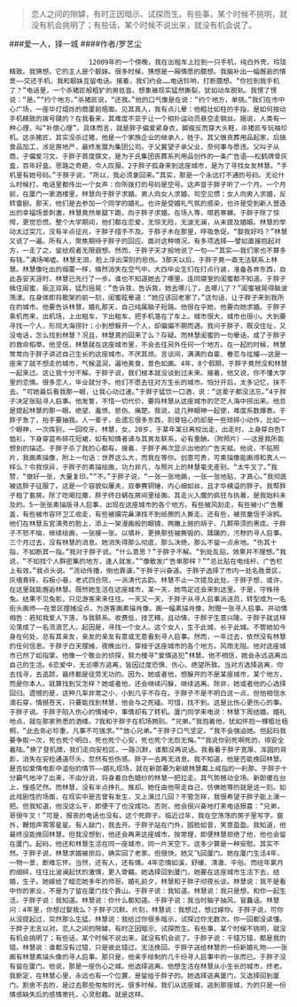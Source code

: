 > 恋人之间的隙罅，有时正因暗示、试探而生。有些事，某个时候不挑明，就没有机会挑明了；有些话，某个时候不说出来，就没有机会说了。

###爱一人，择一城
####作者/罗艺尘

						12009年的一个傍晚，我在出租车上捡到一只手机，纯白外壳，玲珑精致。我猜想，它的主人是个靓妹。很多时候，猜想是一厢情愿的臆想。我脑补出一幅邂逅的情景——交还手机，我和靓妹互留电话。接着，我们约会……电话铃响，打断臆想。“你捡到我手机了？”电话里，一个杀猪匠般粗犷的男低音。想象被现实猛然撕裂，犹如动车脱轨。我愣了愣说：“是。”“约个地方。”杀猪匠说，“还我。”他的口气像是在说：“约个地方，单挑。”我们在市中心广场，一座华灯熠烁的商厦前晤面。见其真人，我有点儿晕：他粗壮如柱的手指，是如何按动手机精致的拨号键的？在我看来，其难度不亚于让一个相扑运动员悬空走钢丝。据说，人类有一种心理，叫“补偿心理”。具体而言，就是胖子偏爱紧身衣，脚瘦反而穿大头鞋，杀猪匠专玩袖珍机。这杀猪匠，其实没杀过猪，他是一个家族企业的继承人，姓于。其父做丧葬用品起家，后搞食品加工，涉足房地产，最终发展为集团公司。于父冀望子承父业，奈何事与愿违。父叫子从商，子偏爱习文。于胖子首度撰文，是为于氏集团丧葬系列用品创作的一条广告语——松鹤牌骨灰盒，百年好盒。思路之奇葩，令人叹服。2于胖子孤身来到这座城市，是为了寻找女友林慧。“手机里有她号码。”于胖子说，“所以，我必须拿回来。”其实，那是一个永远打不通的号码。无论什么时候打，电话里都传出一个女声：你所拨打的号码是空号。这声音于胖子听了一个月。一个月前，在厦门一家酒楼里，林慧向于胖子求婚。男人向女人求婚，司空见惯；女人向男人求婚，反转雷剧。那天，他们是去参加一个同学的婚礼。也许是受婚礼气氛的感染，也许是受到新人营造出的幸福场景刺激，林慧竟然单腿下跪，向于胖子求婚。在场人等，噤若寒蝉。于胖子除了惊愕，更觉恐慌。整个大学期间，他们都在恋爱，无惊无险，无波无澜，从未提及婚姻。林慧的举动太过突兀，没有半点征兆，于胖子措手不及。于胖子木在那里，呼吸急促。“娶我好吗？”林慧又说了一遍。所有人，聚焦期待于胖子的回应。面对这种境况，有多项选择——譬如直接抱起对方，一走了之，留给观者无限遐想。然而，于胖子天才般地说了一句——“其实——我们家也不算多有钱。”满场唏嘘。林慧无泪，脸上浮出深刻的悲伤。3那天以后，于胖子竟一直无法联系上林慧。林慧像吐出的烟雾一样，倏然消失在空气中。大四毕业生们在打点行装，准备各奔东西，自此各安天涯时，林慧已先行了一步。谁也不知道她去了哪里。连同寝室的闺蜜都不知道。于胖子擒住闺蜜，扳正双肩，猛烈摇晃：“告诉我，告诉我，她去哪儿了，去哪儿了？”闺蜜被晃得脑波荡漾。在身体即将散架的前一刻，闺蜜眩晕道：“她应该回老家了。”这句话，让于胖子来到我所在的城市。他要告诉林慧，婚礼那天，自己纯属脑子短路。他很在乎她，他要向她求婚。于胖子乘机而来，出机场，上出租车，下出租车，把手机落在了车上。城市很大，城市也很小。大到要寻找一个人，形同大海捞针；小到想躲开一个人，却偏偏不期而遇。我问于胖子，既没住址，又没电话，怎么找到林慧？况且，林慧真的回来了么？存疑。而林慧闺蜜的一句晕话，成了于胖子的救命稻草。他坚信，林慧就在这座城市里，不会去往另外任何一个地方。在一起的时候，林慧常常向于胖子讲述自己生长的这座城市。不厌其烦。言谈间，满满的自豪、眷恋与炫耀——这是一座来了就不想走的城市，气候温润，遍地美食，景色如画。4年，8个假期，于胖子竟然没和林慧一起来过。这让我十分不解。于胖子说，我们根本就没谈到过未来。接着，他又说，你不懂大学里的恋情。很多恋人，毕业就分手。他们不愿去往对方生长的城市。怕分开后，太多记忆，抹不去。“可她最后看我那一眼，让我心动过速。”于胖子猛饮一口酒，说：“这辈子都没法忘。”4于胖子决定张贴寻人启事。他发誓，不惜一切代价，要将林慧从这座城市的茫茫人海中捞出来。他总是提起林慧的那一眼。绝望、羞愤、悲伤、痛楚。我说，这几种眼神一起使，难度系数爆表。于胖子急了，抬手要抽我。人一辈子，会遗忘很多东西，刻骨铭心的却是一些琐碎小动作，比如一个眼神，一次挥别，一回咬牙。林慧，女，20岁，于某年某日离校出走，出走时，上身穿白色T恤衫，下身穿蓝布碎花短裙，如有知情者请与其男友联系，必有重酬。（附照片）——这是我所能想到的描述。于胖子杀了我的心都有。接着，于胖子再次显示出他的广告天赋。他说，不贴照片，我画素描像，附上一句话：世界这么大，而我在等你。创意可贵，可素描像能画得和真人一样么？令我惊异，于胖子的素描绘画，功力非凡，与照片上的林慧毫无差别。“太牛叉了。”我赞，“做好一张，大量复印。”“不。”于胖子说，“一张一张地画，一张一张地贴，才真心。”我彻底被这胖子征服了。这是一个容貌似屠夫，双拳赛铜锤，内心细如丝，且才华横溢的胖子。我帮胖子租了套房。除了吃喝拉撒，胖子终日蜗在房间里绘画。其走火入魔的疯狂与执着，是我始料未及的。5一张张素描版寻人启事，出现在这座城市的各个地方。有些被风刮走，有些被小广告覆盖，有些被市容环卫工收走，有些被擤完鼻涕找不到纸擦的人撕走。还有些，被孩童信手涂鸦。他们在林慧五官清秀的脸上，添上一架漫画般的眼镜，两撇上翘的胡子，几颗带须的黑痣。于胖子不怒不恼，继续绘画，一张接一张。以填补、更换那些被撕毁的，蹂躏的，污秽的寻人启事。三个月过去，没有林慧的消息。她消失得那么彻底，那么决绝，那么不留一点余地。“伤其十指，不如断其一指。”我对于胖子说。“什么意思？”于胖子不解。“到处乱贴，效果并不理想。”我说，“不如找个人群密集的地方，逢人就发。”“像散发广告单那样？”“总比贴在电线杆、广告栏上有效。”我点头说。“流动传播，倒也靠谱。”于胖子兴奋道。于胖子选择了市内一处名胜景区，灰墙青砖，石板小巷，老式四合院，一派清代古韵。林慧不止一次提及此处。于胖子想，或许，在这里就能邂逅林慧。既然她生活在这座城市，某一天，她笃定还会来到这里。于是，守株待兔。结果不见兔影，只见游客来来往往。一天又一天，于胖子从寻人启事派送员，转型成为一名街头画师——在景区摆摊设点，为游客画素描肖像。画一幅素描肖像，附赠一张寻人启事。并动情相告：若知我爱人下落，与我联系。收费低，技艺精，且动情，于胖子生意兴隆。于胖子就这样沦落成了一名流浪艺人。起因是，寻找一个女人。这个女人，生于此城，长于此城。不管她如今身在何处，总有其亲友，亲友的亲友有意或无意看到寻人启事。然而，一年过去，依然没有林慧的任何信息。于胖子白天摆摊，夜晚出行，穿梭于这座城市的各个地方。风雨无阻。他对这座城市已然了如指掌。他像一个敬业的侦探，努力搜寻“爱情逃犯”林慧。他不相信，她会永远逃离出自己的生活。6恋爱中，无论哪方逃离，皆因过度恐惧、伤心、绝望所致。当对方选择逃离，你去找寻，去追踪，最终都是徒劳无功的。因为，她或者他，想躲开的不是某座城市，某个地方，而是你本人。就算找到又怎样？她或者他，还会继续闪躲，继续逃离。除非，她或者他的心选择回归。遗憾的是，这种几率非常之小，小到几乎不存在。于胖子不是不明白这一点，但他相信水滴石穿，情撼苍天，只要能找到林慧，他会与之死磕。可惜，找不到。这是比伤心更伤心的事。于胖子说。于胖子陷入伤心的情绪中，事情却有了转机。厦门同学来电说：林慧下周结婚。婚礼地点，就在那家熟悉的酒楼。7我和于胖子在机场拥别。“兄弟。”我抱着他，犹如怀抱一棵粗壮梧桐，“此去务必珍重，凡事不可强求。”“放心兄弟。”于胖子口气坚定，“我不会强迫她。但起码我要争取一次，死也死个明白，死也死个心安，死也死个无怨无悔。”“我说你别死啊死的，得安全着陆。”换了登机牌，我们走向安检区，一路沉默，谁都没再说话。我看着于胖子宽厚、浑圆的背影，消失在安检通道尽头，忽然有些伤感。胖子一去再无消息。我不知道，他是否能挽回林慧。是否如爱情电影中滥俗的情节——婚礼现场，就在新郎要为新娘林慧戴上戒指的一刹那，于胖子十分霸气地冲了出来，不由分说，将身着白色婚纱的林慧一把拉走。其气势撼动全场。新郎傻在台上，惶惑茫然。而林慧，没有半点挣扎、推却。她任由他带走自己，仿佛她等的就是这一刻。如此戏剧性的场面，在现实中是否曾有发生，又上演过几回？不管怎样，我很希望于胖子能上演一把。但我知道，他没这么干，即便干了也没成功。否则，他会很兴奋地打来电话报喜：“兄弟，哥很牛叉！”可是，报丧的电话也没有。这个死胖子。临近过年，我在空荡荡的房子里写字。窗外，鞭炮声零零星星。有人敲门，我去开。于胖子站在门外，圆脸如昔，笑意盈盈。我知道，他最终没能挽回林慧。但我没想到，他还会再来这座城市。按常理，即便林慧拒绝了他，他也会留在厦门。起码，他还和林慧生活在同一座城市，同一片天空下。这多少算是一种安慰。其实不然。于胖子说，林慧求婚被拒后，确实回了老家。但很快，她又飞回厦门。她在厦门生活4年，一物一景，断难忘怀。当然，还有人，还有情。4年恋情如溪，舒缓、清澈、平俗。而经年累月的细碎，往往比波澜起伏的激情，更入骨髓。她选择回到厦门，她要在这座城市生活下去，结婚，生子。她嫁给了暗恋她多年的师哥。婚礼前夕，林慧和于胖子彻夜长谈。林慧说：我不是看中你的家业，不是为了留在厦门找个靠山。于胖子说：我知道。林慧说：我只是想，和你一起生活。于胖子说：我知道。林慧说：你什么都知道。于胖子说：我当时脑子抽风，冒蠢话。林慧问：4年里，你想过娶我么？于胖子沉默。片刻，林慧说：我想过，想过嫁你。于胖子说，可你从没提起过，突然那么生猛。林慧说：我给过你很多暗示，试探过你无数次。你一回都没读懂。于胖子无言以对。恋人之间的隙罅，有时正因暗示、试探而生。有些事，某个时候不挑明，就没有机会挑明了；有些话，某个时候不说出来，就没有机会说了。于胖子说：千错万错，都是我的错。林慧说：谁都没有过错，只是彼此错过。无法挽回。于胖子送给林慧的一份新婚礼物——一张画有林慧素描头像的寻人启事。那只是，他亲手绘制的几千份寻人启事中的一张而已。于胖子没有留在厦门。他说，那是一座伤心之城。他选择逃离。他想生活在林慧从小生长的城市，终老。我断定，在林慧心里，永远也有一个位置，是留给于胖子的。她选择逃离厦门，又选择回到厦门。割舍不去的，是过去那些匆匆时光。很多时候，我们从这座城，逃到那座城，为的只是一份情感缺失后的感情寄托，心灵慰藉。就是这样。			  		
